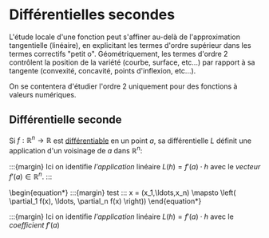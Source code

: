 # Différentielles secondes

L'étude locale d'une fonction peut s'affiner au-delà de l'approximation tangentielle (linéaire), en explicitant les termes d'ordre supérieur dans les termes correctifs "petit o". Géométriquement, les termes d'ordre 2 contrôlent la position de la variété (courbe, surface, etc...) par rapport à sa tangente (convexité, concavité, points d'inflexion, etc...).

On se contentera d'étudier l'ordre 2 uniquement pour des fonctions à valeurs numériques.

## Différentielle seconde

Si $f:\mathbb{R}^n \to \mathbb{R}$ est [différentiable](#def:diff) en un point $a$, sa différentielle $L$ définit une application d'un voisinage de $a$ dans $\mathbb{R}^n$:

:::{margin}
Ici on identifie *l'application* linéaire $L(h) = f'(a) \cdot h$ avec le *vecteur* $f'(a) \in \mathbb{R}^n$.
:::

\begin{equation*}
:::{margin}
test
:::
    x = (x_1,\ldots,x_n) \mapsto \left( \partial_1 f(x), \ldots, \partial_n f(x) \right))
\end{equation*}

:::{margin}
Ici on identifie *l'application* linéaire $L(h) = f'(a) \cdot h$ avec le *coefficient* $f'(a)$



